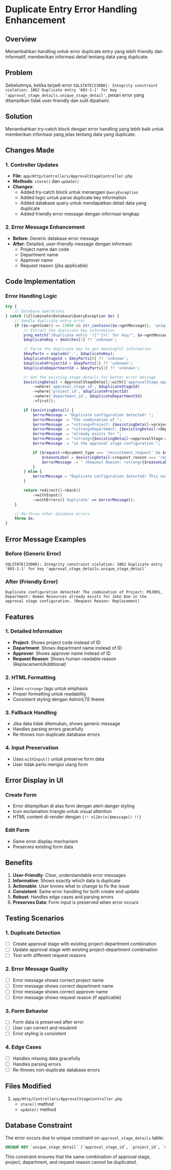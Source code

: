 # Duplicate Entry Error Handling Enhancement

## Overview

Menambahkan handling untuk error duplicate entry yang lebih friendly dan informatif, memberikan informasi detail tentang data yang duplicate.

## Problem

Sebelumnya, ketika terjadi error `SQLSTATE[23000]: Integrity constraint violation: 1062 Duplicate entry '603-1-1' for key 'approval_stage_details.unique_stage_detail'`, pesan error yang ditampilkan tidak user-friendly dan sulit dipahami.

## Solution

Menambahkan try-catch block dengan error handling yang lebih baik untuk memberikan informasi yang jelas tentang data yang duplicate.

## Changes Made

### 1. Controller Updates

-   **File**: `app/Http/Controllers/ApprovalStageController.php`
-   **Methods**: `store()` dan `update()`
-   **Changes**:
    -   Added try-catch block untuk menangani `QueryException`
    -   Added logic untuk parse duplicate key information
    -   Added database query untuk mendapatkan detail data yang duplicate
    -   Added friendly error message dengan informasi lengkap

### 2. Error Message Enhancement

-   **Before**: Generic database error message
-   **After**: Detailed, user-friendly message dengan informasi:
    -   Project name dan code
    -   Department name
    -   Approver name
    -   Request reason (jika applicable)

## Code Implementation

### Error Handling Logic

```php
try {
    // Database operations
} catch (\Illuminate\Database\QueryException $e) {
    // Handle duplicate entry error
    if ($e->getCode() == 23000 && str_contains($e->getMessage(), 'unique_stage_detail')) {
        // Extract the duplicate key information
        preg_match("/Duplicate entry '([^']+)' for key/", $e->getMessage(), $matches);
        $duplicateKey = $matches[1] ?? 'unknown';

        // Parse the duplicate key to get meaningful information
        $keyParts = explode('-', $duplicateKey);
        $duplicateStageId = $keyParts[0] ?? 'unknown';
        $duplicateProjectId = $keyParts[1] ?? 'unknown';
        $duplicateDepartmentId = $keyParts[2] ?? 'unknown';

        // Get the existing stage details for better error message
        $existingDetail = ApprovalStageDetail::with(['approvalStage.approver', 'project', 'department'])
            ->where('approval_stage_id', $duplicateStageId)
            ->where('project_id', $duplicateProjectId)
            ->where('department_id', $duplicateDepartmentId)
            ->first();

        if ($existingDetail) {
            $errorMessage = "Duplicate configuration detected! ";
            $errorMessage .= "The combination of ";
            $errorMessage .= "<strong>Project: {$existingDetail->project->project_code}</strong>, ";
            $errorMessage .= "<strong>Department: {$existingDetail->department->department_name}</strong> ";
            $errorMessage .= "already exists for ";
            $errorMessage .= "<strong>{$existingDetail->approvalStage->approver->name}</strong> ";
            $errorMessage .= "in the approval stage configuration.";

            if ($request->document_type === 'recruitment_request' && $existingDetail->request_reason) {
                $reasonLabel = $existingDetail->request_reason === 'replacement' ? 'Replacement' : 'Additional';
                $errorMessage .= " (Request Reason: <strong>{$reasonLabel}</strong>)";
            }
        } else {
            $errorMessage = "Duplicate configuration detected! This combination of project, department, and approver already exists in the approval stage configuration.";
        }

        return redirect()->back()
            ->withInput()
            ->withErrors(['duplicate' => $errorMessage]);
    }

    // Re-throw other database errors
    throw $e;
}
```

## Error Message Examples

### Before (Generic Error)

```
SQLSTATE[23000]: Integrity constraint violation: 1062 Duplicate entry '603-1-1' for key 'approval_stage_details.unique_stage_detail'
```

### After (Friendly Error)

```
Duplicate configuration detected! The combination of Project: PRJ001, Department: Human Resources already exists for John Doe in the approval stage configuration. (Request Reason: Replacement)
```

## Features

### 1. Detailed Information

-   **Project**: Shows project code instead of ID
-   **Department**: Shows department name instead of ID
-   **Approver**: Shows approver name instead of ID
-   **Request Reason**: Shows human-readable reason (Replacement/Additional)

### 2. HTML Formatting

-   Uses `<strong>` tags untuk emphasis
-   Proper formatting untuk readability
-   Consistent styling dengan AdminLTE theme

### 3. Fallback Handling

-   Jika data tidak ditemukan, shows generic message
-   Handles parsing errors gracefully
-   Re-throws non-duplicate database errors

### 4. Input Preservation

-   Uses `withInput()` untuk preserve form data
-   User tidak perlu mengisi ulang form

## Error Display in UI

### Create Form

-   Error ditampilkan di atas form dengan alert-danger styling
-   Icon exclamation triangle untuk visual attention
-   HTML content di-render dengan `{!! nl2br(e($message)) !!}`

### Edit Form

-   Same error display mechanism
-   Preserves existing form data

## Benefits

1. **User-Friendly**: Clear, understandable error messages
2. **Informative**: Shows exactly which data is duplicate
3. **Actionable**: User knows what to change to fix the issue
4. **Consistent**: Same error handling for both create and update
5. **Robust**: Handles edge cases and parsing errors
6. **Preserves Data**: Form input is preserved when error occurs

## Testing Scenarios

### 1. Duplicate Detection

-   [ ] Create approval stage with existing project-department combination
-   [ ] Update approval stage with existing project-department combination
-   [ ] Test with different request reasons

### 2. Error Message Quality

-   [ ] Error message shows correct project name
-   [ ] Error message shows correct department name
-   [ ] Error message shows correct approver name
-   [ ] Error message shows request reason (if applicable)

### 3. Form Behavior

-   [ ] Form data is preserved after error
-   [ ] User can correct and resubmit
-   [ ] Error styling is consistent

### 4. Edge Cases

-   [ ] Handles missing data gracefully
-   [ ] Handles parsing errors
-   [ ] Re-throws non-duplicate database errors

## Files Modified

1. `app/Http/Controllers/ApprovalStageController.php`
    - `store()` method
    - `update()` method

## Database Constraint

The error occurs due to unique constraint on `approval_stage_details` table:

```sql
UNIQUE KEY `unique_stage_detail` (`approval_stage_id`, `project_id`, `department_id`, `request_reason`)
```

This constraint ensures that the same combination of approval stage, project, department, and request reason cannot be duplicated.
